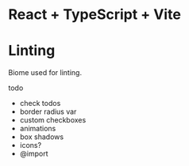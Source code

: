 # React + TypeScript + Vite



# Linting

Biome used for linting.


todo
- check todos
- border radius var
- custom checkboxes
- animations
- box shadows
- icons?
- @import